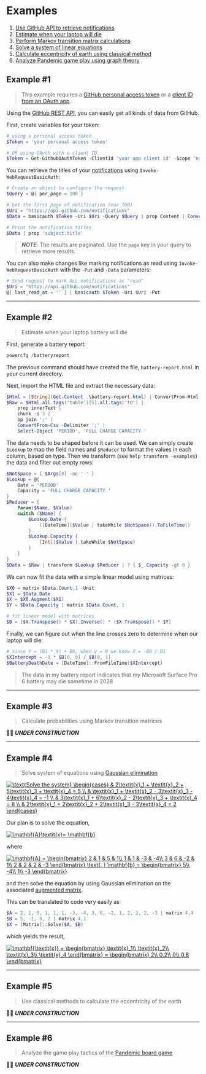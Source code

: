 Examples
========

1. [Use GitHub API to retrieve notifications](#example1)
1. [Estimate when your laptop will die](#example2)
1. [Perform Markov transition matrix calculations](#example3)
1. [Solve a system of linear equations](#example4)
1. [Calculate eccentricity of earth using classical method](#example5)
1. [Analyze Pandemic game play using graph theory](#example6)

Example #1
----------
> This example requires a [GitHub personal access token](https://docs.github.com/en/github/authenticating-to-github/creating-a-personal-access-token) or a [client ID from an OAuth app](https://docs.github.com/en/developers/apps/authorizing-oauth-apps#device-flow).

Using the [GitHub REST API](https://docs.github.com/en/rest), you can easily get all kinds of data from GitHub.

First, create variables for your token:

```PowerShell
# using a personal access token
$Token = 'your personal access token'

# OR using OAuth with a client ID
$Token = Get-GithubOAuthToken -ClientId 'your app client id' -Scope 'notifications'
```

You can retrieve the titles of your [notifications](https://docs.github.com/en/rest/reference/activity#notifications) using `Invoke-WebRequestBasicAuth`:

```PowerShell
# Create an object to configure the request
$Query = @{ per_page = 100 }

# Get the first page of notification (max 100)
$Uri = "https://api.github.com/notifications"
$Data = basicauth $Token -Uri $Uri -Query $Query | prop Content | ConvertFrom-Json

# Print the notification titles
$Data | prop 'subject.title'
```

> ***NOTE***: The results are paginated. Use the `page` key in your query to retrieve more results.

You can also make changes like marking notifications as read using `Invoke-WebRequestBasicAuth` with the `-Put` and `-Data` parameters:

```PowerShell
# Send request to mark ALL notifications as "read"
$Uri = "https://api.github.com/notifications"
@{ last_read_at = '' } | basicauth $Token -Uri $Uri -Put
```

------

Example #2
----------
> Estimate when your laptop battery will die

First, generate a battery report:

```PowerShell
powercfg /batteryreport
```

The previous command should have created the file, `battery-report.html` in your current directory.

Next, import the HTML file and extract the necessary data:

```PowerShell
$Html = [String](Get-Content .\battery-report.html) | ConvertFrom-Html
$Raw = $Html.all.tags('table')[5].all.tags('td') |
    prop innerText |
    chunk -s 3 |
    op join ';' |
    ConvertFrom-Csv -Delimiter ';' |
    Select-Object 'PERIOD', 'FULL CHARGE CAPACITY '
```

The data needs to be shaped before it can be used. We can simply create `$Lookup` to map the field names and `$Reducer` to format the values in each column, based on type. Then we transform (see `help transform -examples`) the data and filter out empty rows:

```PowerShell
$NotSpace = { $Args[0] -ne ' ' }
$Lookup = @{
    Date = 'PERIOD'
    Capacity = 'FULL CHARGE CAPACITY '
}
$Reducer = {
    Param($Name, $Value)
    switch ($Name) {
        $Lookup.Date {
            ([DateTime]($Value | takeWhile $NotSpace)).ToFileTime()
        }
        $Lookup.Capacity {
            [Int]($Value | takeWhile $NotSpace)
        }
    }
}
$Data = $Raw | transform $Lookup $Reducer | ? { $_.Capacity -gt 0 }
```

We can now fit the data with a simple linear model using matrices:

```PowerShell
$X0 = matrix $Data.Count,1 -Unit
$X1 = $Data.Date
$X = $X0.Augment($X1)
$Y = $Data.Capacity | matrix $Data.Count, 1

# fit linear model with matrices
$B = ($X.Transpose() * $X).Inverse() * ($X.Transpose() * $Y)
```

Finally, we can figure out when the line crosses zero to determine when our laptop will die:

```PowerShell
# since Y = (B1 * X) + B0, when y = 0 we know X = -B0 / B1
$XIntercept = -1 * $B[0, 0] / $B[0, 1]
$BatteryDeathDate = [DateTime]::FromFileTime($XIntercept)
```

> The data in my battery report indicates that my Microsoft Surface Pro 6 battery may die sometime in 2028

------

Example #3
----------
> Calculate probabilities using Markov transition matrices

👷‍♂️ ***UNDER CONSTRUCTION***

------

Example #4
----------
> Solve system of equations using [Gaussian elimination](https://en.wikipedia.org/wiki/Gaussian_elimination)

<a href="https://www.codecogs.com/eqnedit.php?latex=\inline&space;\text{Solve&space;the&space;system}&space;\begin{cases}&space;&&space;2\textit{x}_1&space;&plus;&space;\textit{x}_2&space;&plus;&space;5\textit{x}_3&space;&plus;&space;\textit{x}_4&space;=&space;5&space;\\&space;&&space;\textit{x}_1&space;&plus;&space;\textit{x}_2&space;-&space;3\textit{x}_3&space;-&space;4\textit{x}_4&space;=&space;-1&space;\\&space;&&space;3\textit{x}_1&space;&plus;&space;6\textit{x}_2&space;-&space;2\textit{x}_3&space;&plus;&space;\textit{x}_4&space;=&space;8&space;\\&space;&&space;2\textit{x}_1&space;&plus;&space;2\textit{x}_2&space;&plus;&space;2\textit{x}_3&space;-&space;3\textit{x}_4&space;=&space;2&space;\end{cases}" target="_blank"><img src="https://latex.codecogs.com/gif.latex?\inline&space;\text{Solve&space;the&space;system}&space;\begin{cases}&space;&&space;2\textit{x}_1&space;&plus;&space;\textit{x}_2&space;&plus;&space;5\textit{x}_3&space;&plus;&space;\textit{x}_4&space;=&space;5&space;\\&space;&&space;\textit{x}_1&space;&plus;&space;\textit{x}_2&space;-&space;3\textit{x}_3&space;-&space;4\textit{x}_4&space;=&space;-1&space;\\&space;&&space;3\textit{x}_1&space;&plus;&space;6\textit{x}_2&space;-&space;2\textit{x}_3&space;&plus;&space;\textit{x}_4&space;=&space;8&space;\\&space;&&space;2\textit{x}_1&space;&plus;&space;2\textit{x}_2&space;&plus;&space;2\textit{x}_3&space;-&space;3\textit{x}_4&space;=&space;2&space;\end{cases}" title="\text{Solve the system} \begin{cases} & 2\textit{x}_1 + \textit{x}_2 + 5\textit{x}_3 + \textit{x}_4 = 5 \\ & \textit{x}_1 + \textit{x}_2 - 3\textit{x}_3 - 4\textit{x}_4 = -1 \\ & 3\textit{x}_1 + 6\textit{x}_2 - 2\textit{x}_3 + \textit{x}_4 = 8 \\ & 2\textit{x}_1 + 2\textit{x}_2 + 2\textit{x}_3 - 3\textit{x}_4 = 2 \end{cases}" /></a>

Our plan is to solve the equation,

<a href="https://www.codecogs.com/eqnedit.php?latex=\inline&space;\mathbf{A}\textit{x}=&space;\mathbf{b}" target="_blank"><img src="https://latex.codecogs.com/gif.latex?\inline&space;\mathbf{A}\textit{x}=&space;\mathbf{b}" title="\mathbf{A}\textit{x}= \mathbf{b}" /></a>

where

<a href="https://www.codecogs.com/eqnedit.php?latex=\inline&space;\mathbf{A}&space;=&space;\begin{bmatrix}&space;2&space;&&space;1&space;&&space;5&space;&&space;1\\&space;1&space;&&space;1&space;&&space;-3&space;&&space;-4\\&space;3&space;&&space;6&space;&&space;-2&space;&&space;1\\&space;2&space;&&space;2&space;&&space;2&space;&&space;-3&space;\end{bmatrix}&space;\text{,&space;}&space;\mathbf{b}&space;=&space;\begin{bmatrix}&space;5\\&space;-4\\&space;1\\&space;-3&space;\end{bmatrix}" target="_blank"><img src="https://latex.codecogs.com/gif.latex?\inline&space;\mathbf{A}&space;=&space;\begin{bmatrix}&space;2&space;&&space;1&space;&&space;5&space;&&space;1\\&space;1&space;&&space;1&space;&&space;-3&space;&&space;-4\\&space;3&space;&&space;6&space;&&space;-2&space;&&space;1\\&space;2&space;&&space;2&space;&&space;2&space;&&space;-3&space;\end{bmatrix}&space;\text{,&space;}&space;\mathbf{b}&space;=&space;\begin{bmatrix}&space;5\\&space;-4\\&space;1\\&space;-3&space;\end{bmatrix}" title="\mathbf{A} = \begin{bmatrix} 2 & 1 & 5 & 1\\ 1 & 1 & -3 & -4\\ 3 & 6 & -2 & 1\\ 2 & 2 & 2 & -3 \end{bmatrix} \text{, } \mathbf{b} = \begin{bmatrix} 5\\ -4\\ 1\\ -3 \end{bmatrix}" /></a>

and then solve the equation by using Gaussian elimination on the associated [augmented matrix](https://en.wikipedia.org/wiki/Augmented_matrix).

This can be translated to code very easily as

```PowerShell
$A = 2, 1, 5, 1, 1, 1, -3, -4, 3, 6, -2, 1, 2, 2, 2, -3 | matrix 4,4
$B = 5, -1, 8, 2 | matrix 4,1
$X = [Matrix]::Solve($A, $B)
```

which yields the result,

<a href="https://www.codecogs.com/eqnedit.php?latex=\inline&space;\mathbf{\textit{x}}&space;=&space;\begin{bmatrix}&space;\textit{x}_1\\&space;\textit{x}_2\\&space;\textit{x}_3\\&space;\textit{x}_4&space;\end{bmatrix}&space;=&space;\begin{bmatrix}&space;2\\&space;0.2\\&space;0\\&space;0.8&space;\end{bmatrix}" target="_blank"><img src="https://latex.codecogs.com/gif.latex?\inline&space;\mathbf{\textit{x}}&space;=&space;\begin{bmatrix}&space;\textit{x}_1\\&space;\textit{x}_2\\&space;\textit{x}_3\\&space;\textit{x}_4&space;\end{bmatrix}&space;=&space;\begin{bmatrix}&space;2\\&space;0.2\\&space;0\\&space;0.8&space;\end{bmatrix}" title="\mathbf{\textit{x}} = \begin{bmatrix} \textit{x}_1\\ \textit{x}_2\\ \textit{x}_3\\ \textit{x}_4 \end{bmatrix} = \begin{bmatrix} 2\\ 0.2\\ 0\\ 0.8 \end{bmatrix}" /></a>

------

Example #5
----------
> Use classical methods to calculate the eccentricity of the earth

👷‍♂️ ***UNDER CONSTRUCTION***

------

Example #6
----------
> Analyze the game play tactics of the [Pandemic board game](https://www.amazon.com/Z-Man-Games-ZM7101-Pandemic/dp/B00A2HD40E)

👷‍♂️ ***UNDER CONSTRUCTION***
